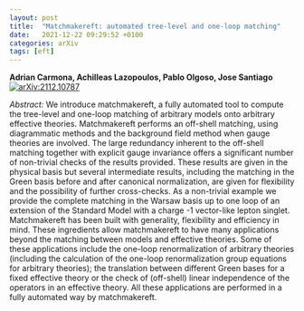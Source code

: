 ```yaml
---
layout: post
title:  "Matchmakereft: automated tree-level and one-loop matching"
date:   2021-12-22 09:29:52 +0100
categories: arXiv
tags: [eft]
---
```


 **Adrian Carmona, Achilleas Lazopoulos, Pablo Olgoso, Jose Santiago**
[![arXiv:2112.10787](https://img.shields.io/badge/arXiv-2112.10787-00ff00)](https://arxiv.org/abs/2112.10787)

*Abstract:*
We introduce matchmakereft, a fully automated tool to compute the tree-level and one-loop matching of arbitrary models onto arbitrary effective theories. Matchmakereft performs an off-shell matching, using diagrammatic methods and the background field method when gauge theories are involved. The large redundancy inherent to the off-shell matching together with explicit gauge invariance offers a significant number of non-trivial checks of the results provided. These results are given in the physical basis but several intermediate results, including the matching in the Green basis before and after canonical normalization, are given for flexibility and the possibility of further cross-checks. As a non-trivial example we provide the complete matching in the Warsaw basis up to one loop of an extension of the Standard Model with a charge -1 vector-like lepton singlet. Matchmakereft has been built with generality, flexibility and efficiency in mind. These ingredients allow matchmakereft to have many applications beyond the matching between models and effective theories. Some of these applications include the one-loop renormalization of arbitrary theories (including the calculation of the one-loop renormalization group equations for arbitrary theories); the translation between different Green bases for a fixed effective theory or the check of (off-shell) linear independence of the operators in an effective theory. All these applications are performed in a fully automated way by matchmakereft.
